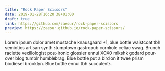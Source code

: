 ```yaml
---
title: "Rock Paper Scissors"
date: 2019-01-28T16:20:38+01:00
draft: true
link: https://github.com/zaesur/rock-paper-scissors
preview: https://zaesur.github.io/rock-paper-scissors/
---
```


Lorem ipsum dolor amet mustache knausgaard +1, blue bottle waistcoat tbh semiotics artisan synth stumptown gastropub cornhole celiac swag. Brunch raclette vexillologist post-ironic glossier ennui XOXO mlkshk godard pour-over blog tumblr humblebrag. Blue bottle put a bird on it twee prism biodiesel brooklyn. Blue bottle ennui tbh succulents.
